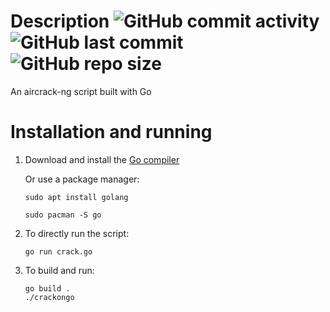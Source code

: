 # Description ![GitHub commit activity](https://img.shields.io/github/commit-activity/t/GJaswin/CrackOnGo) ![GitHub last commit](https://img.shields.io/github/last-commit/GJaswin/CrackOnGo) ![GitHub repo size](https://img.shields.io/github/repo-size/GJaswin/CrackOnGo?label=size)

 An aircrack-ng script built with Go

# Installation and running
1. Download and install the [Go compiler](https://go.dev)  
   
   Or use a package manager:  
   ```
   sudo apt install golang
   ```  
   ```
   sudo pacman -S go
   ```
2. To directly run the script:  
   ```
   go run crack.go
   ```
3. To build and run:  
   
   ```
   go build .
   ./crackongo
   ```
